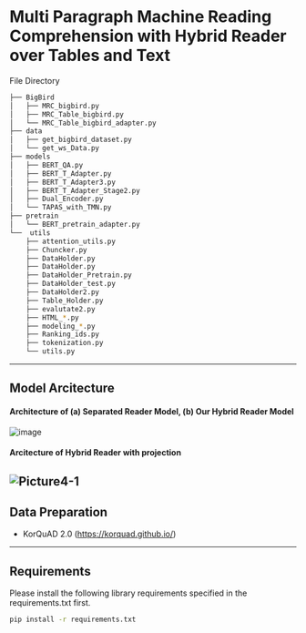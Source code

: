# Multi Paragraph Machine Reading Comprehension with Hybrid Reader over Tables and Text

File Directory

```bash
├── BigBird
│   ├── MRC_bigbird.py
│   ├── MRC_Table_bigbird.py
│   └── MRC_Table_bigbird_adapter.py
├── data
│   ├── get_bigbird_dataset.py
│   └── get_ws_Data.py
├── models
│   ├── BERT_QA.py
│   ├── BERT_T_Adapter.py
│   ├── BERT_T_Adapter3.py
│   ├── BERT_T_Adapter_Stage2.py
│   ├── Dual_Encoder.py
│   └── TAPAS_with_TMN.py
├── pretrain
│   └── BERT_pretrain_adapter.py
└──  utils
    ├── attention_utils.py
    ├── Chuncker.py
    ├── DataHolder.py
    ├── DataHolder.py
    ├── DataHolder_Pretrain.py
    ├── DataHolder_test.py
    ├── DataHolder2.py
    ├── Table_Holder.py
    ├── evalutate2.py
    ├── HTML_*.py
    ├── modeling_*.py
    ├── Ranking_ids.py
    ├── tokenization.py
    └── utils.py
``` 
---
## Model Arcitecture

#### Architecture of (a) Separated Reader Model, (b) Our Hybrid Reader Model
![image](https://user-images.githubusercontent.com/64192139/212304681-038ecba6-d8d9-48b2-88fd-95075c5f0a31.png)

#### Arcitecture of Hybrid Reader with projection
![Picture4-1](https://user-images.githubusercontent.com/64192139/212303898-cfa2d7b7-fba4-4300-b549-80f2f3338f40.png)
---
## Data Preparation
- KorQuAD 2.0 (https://korquad.github.io/)
---
## Requirements

Please install the following library requirements specified in the requirements.txt first.
```bash
pip install -r requirements.txt
```

